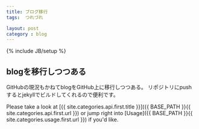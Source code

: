 ```yaml
---
title: ブログ移行
tags:  つれづれ

layout: post
category : blog
---
```

{% include JB/setup %}

## blogを移行しつつある
GitHubの現況もかねてblogをGitHub上に移行しつつある。
リポジトリにpushするとjekyllでビルドしてくれるので便利です。

Please take a look at [{{ site.categories.api.first.title }}]({{ BASE_PATH }}{{ site.categories.api.first.url }}) 
or jump right into [Usage]({{ BASE_PATH }}{{ site.categories.usage.first.url }}) if you'd like.
